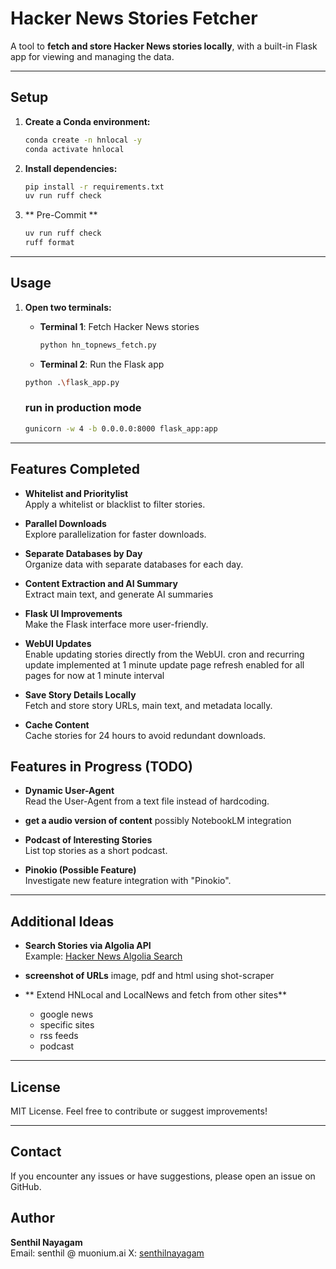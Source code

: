 
# Hacker News Stories Fetcher

A tool to **fetch and store Hacker News stories locally**, with a built-in Flask app for viewing and managing the data.

---

## Setup

1. **Create a Conda environment:**
   ```bash
   conda create -n hnlocal -y
   conda activate hnlocal
   ```

2. **Install dependencies:**
    ```bash
    pip install -r requirements.txt
    uv run ruff check
    ```

3. ** Pre-Commit **
    ```bash
    uv run ruff check
    ruff format
    ```

---

## Usage

1. **Open two terminals:**

   - **Terminal 1**: Fetch Hacker News stories  
     ```bash
     python hn_topnews_fetch.py
     ```

   - **Terminal 2**: Run the Flask app
    ```bash
    python .\flask_app.py
     ```

    ### run in production mode
    ```bash
    gunicorn -w 4 -b 0.0.0.0:8000 flask_app:app
     ```
---
## Features Completed

- **Whitelist and Prioritylist**  
  Apply a whitelist or blacklist to filter stories.

- **Parallel Downloads**  
  Explore parallelization for faster downloads.

- **Separate Databases by Day**  
  Organize data with separate databases for each day.

- **Content Extraction and AI Summary**  
  Extract main text, and generate AI summaries 

- **Flask UI Improvements**  
  Make the Flask interface more user-friendly.

- **WebUI Updates**  
  Enable updating stories directly from the WebUI.
  cron and recurring update implemented at 1 minute update
  page refresh enabled for all pages for now at 1 minute interval

- **Save Story Details Locally**  
  Fetch and store story URLs, main text, and metadata locally.

- **Cache Content**  
  Cache stories for 24 hours to avoid redundant downloads.

## Features in Progress (TODO)

- **Dynamic User-Agent**  
  Read the User-Agent from a text file instead of hardcoding.

- **get a audio version of content**
  possibly NotebookLM integration

- **Podcast of Interesting Stories**  
  List top stories as a short podcast.

- **Pinokio (Possible Feature)**  
  Investigate new feature integration with "Pinokio".


---

## Additional Ideas

- **Search Stories via Algolia API**  
  Example: [Hacker News Algolia Search](https://hn.algolia.com/?q=llama)

- **screenshot of URLs**
  image, pdf and html using shot-scraper

- ** Extend HNLocal and LocalNews and fetch from other sites**
  - google news
  - specific sites
  - rss feeds
  - podcast





---

## License

MIT License. Feel free to contribute or suggest improvements!

---

## Contact

If you encounter any issues or have suggestions, please open an issue on GitHub.

## Author

**Senthil Nayagam**  
Email: senthil @ muonium.ai
X: [senthilnayagam ](https://x.com/senthilnayagam)